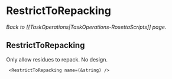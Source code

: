 # RestrictToRepacking
*Back to [[TaskOperations|TaskOperations-RosettaScripts]] page.*
## RestrictToRepacking

Only allow residues to repack. No design.

     <RestrictToRepacking name=(&string) />


